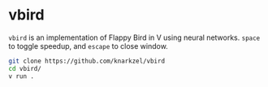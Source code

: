 # vbird

`vbird` is an implementation of Flappy Bird in V using neural networks. `space`
to toggle speedup, and `escape` to close window.

```bash
git clone https://github.com/knarkzel/vbird
cd vbird/
v run .
```
